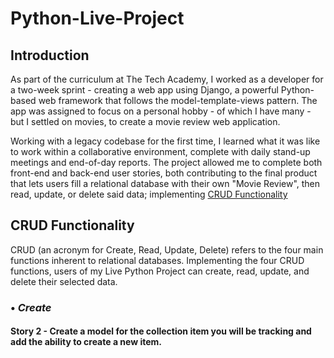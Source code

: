 # Python-Live-Project
## Introduction
As part of the curriculum at The Tech Academy, I worked as a developer for a two-week sprint - creating a web app using Django, a powerful Python-based web framework that follows the model-template-views pattern. The app was assigned to focus on a personal hobby - of which I have many - but I settled on movies, to create a movie review web application.

Working with a legacy codebase for the first time, I learned what it was like to work within a collaborative environment, complete with daily stand-up meetings and end-of-day reports. The project allowed me to complete both front-end and back-end user stories, both contributing to the final product that lets users fill a relational database with their own "Movie Review", then read, update, or delete said data; implementing [CRUD Functionality](#crud-functionality)

## CRUD Functionality
CRUD (an acronym for Create, Read, Update, Delete) refers to the four main functions inherent to relational databases. Implementing the four CRUD functions, users of my Live Python Project can create, read, update, and delete their selected data.

### • ***Create***
#### Story 2 - Create a model for the collection item you will be tracking and add the ability to create a new item.
